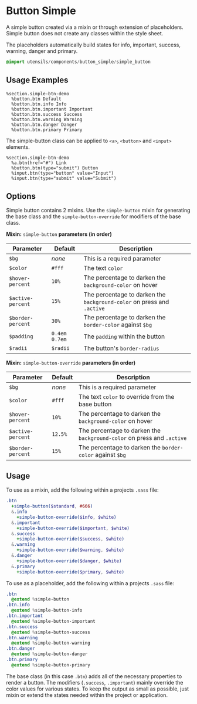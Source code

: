 
# Button Simple
A simple button created via a mixin or through extension of
placeholders. Simple button does not create any classes within the
style sheet. 

The placeholders automatically build states for info, important, success,
warning, danger and primary.

```sass
@import utensils/components/button_simple/simple_button
```

## Usage Examples

```haml
%section.simple-btn-demo
  %button.btn Default
  %button.btn.info Info
  %button.btn.important Important
  %button.btn.success Success
  %button.btn.warning Warning
  %button.btn.danger Danger
  %button.btn.primary Primary
```

The simple-button class can be applied to `<a>`, `<button>` and `<input>` elements.

```haml
%section.simple-btn-demo
  %a.btn(href="#") Link
  %button.btn(type="submit") Button
  %input.btn(type="button" value="Input")
  %input.btn(type="submit" value="Submit")
```


## Options
Simple button contains 2 mixins. Use the `simple-button` mixin for generating
the base class and the `simple-button-override` for modifiers of the
base class.

**Mixin:** `simple-button` **parameters (in order)**

Parameter          | Default          | Description
------------------ | ---------------- | -------------------------------------------
`$bg`              | _none_           | This is a required parameter
`$color`           | `#fff`           | The text `color`
`$hover-percent`   | `10%`            | The percentage to darken the `background-color` on hover
`$active-percent`  | `15%`            | The percentage to darken the `background-color` on press and `.active`
`$border-percent`  | `30%`            | The percentage to darken the `border-color` against `$bg`
`$padding`         | `0.4em 0.7em`    | The `padding` within the button
`$radii`           | `$radii`         | The button's `border-radius`


**Mixin:** `simple-button-override` **parameters (in order)**

Parameter          | Default          | Description
------------------ | ---------------- | -------------------------------------------
`$bg`              | _none_           | This is a required parameter
`$color`           | `#fff`           | The text `color` to override from the base button
`$hover-percent`   | `10%`            | The percentage to darken the `background-color` on hover
`$active-percent`  | `12.5%`          | The percentage to darken the `background-color` on press and `.active`
`$border-percent`  | `15%`            | The percentage to darken the `border-color` against `$bg`


## Usage
To use as a mixin, add the following within a projects `.sass` file:

```sass
.btn
  +simple-button($standard, #666)
  &.info
    +simple-button-override($info, $white)
  &.important
    +simple-button-override($important, $white)
  &.success
    +simple-button-override($success, $white)
  &.warning
    +simple-button-override($warning, $white)
  &.danger
    +simple-button-override($danger, $white)
  &.primary
    +simple-button-override($primary, $white)
```

To use as a placeholder, add the following within a projects `.sass` file:


```sass
.btn
  @extend %simple-button
.btn.info
  @extend %simple-button-info
.btn.important
  @extend %simple-button-important
.btn.success
  @extend %simple-button-success
.btn.warning
  @extend %simple-button-warning
.btn.danger
  @extend %simple-button-danger
.btn.primary
  @extend %simple-button-primary
```

The base class (in this case `.btn`) adds all of the necessary
properties to render a button. The modifiers (`.success`, `.important`)
mainly override the color values for various states. To keep the output
as small as possible, just mixin or extend the states needed within the
project or application.

